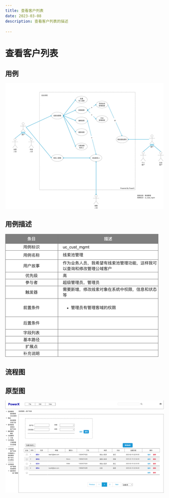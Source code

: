 ```yaml
---
title: 查看客户列表
date: 2023-03-08
description: 查看客户列表的描述

---
```


# 查看客户列表


## 用例

![](../../../../images/uc_lead_mgmt.png)

## 用例描述

![](../../../../images/uc_desc_lead_mgmt.png)


## 流程图

## 原型图

![](../../../../images/pt_lead_mgmt.png)
